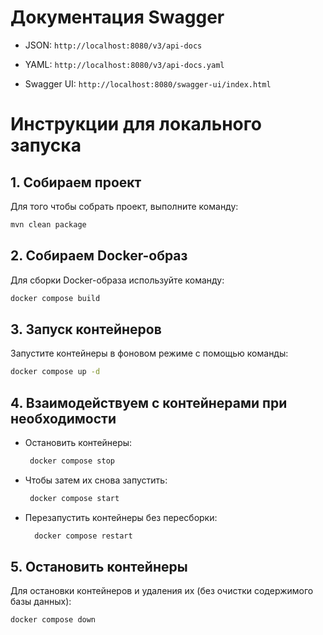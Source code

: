#  Документация Swagger

- JSON: `http://localhost:8080/v3/api-docs`

- YAML: `http://localhost:8080/v3/api-docs.yaml`

- Swagger UI: `http://localhost:8080/swagger-ui/index.html`

#  Инструкции для локального запуска 

##  1. Собираем проект  
Для того чтобы собрать проект, выполните команду:

```bash
mvn clean package
```

## 2. Собираем Docker-образ
Для сборки Docker-образа используйте команду:

```bash
docker compose build
```

## 3. Запуск контейнеров
Запустите контейнеры в фоновом режиме с помощью команды:

```bash
docker compose up -d
```

## 4. Взаимодействуем с контейнерами при необходимости

   - Остановить контейнеры:
     ```bash
      docker compose stop

   - Чтобы затем их снова запустить:
      ```bash
       docker compose start
      
   - Перезапустить контейнеры без пересборки:
     ```bash
       docker compose restart

## 5. Остановить контейнеры
Для остановки контейнеров и удаления их (без очистки содержимого базы данных):

```bash
docker compose down
```
